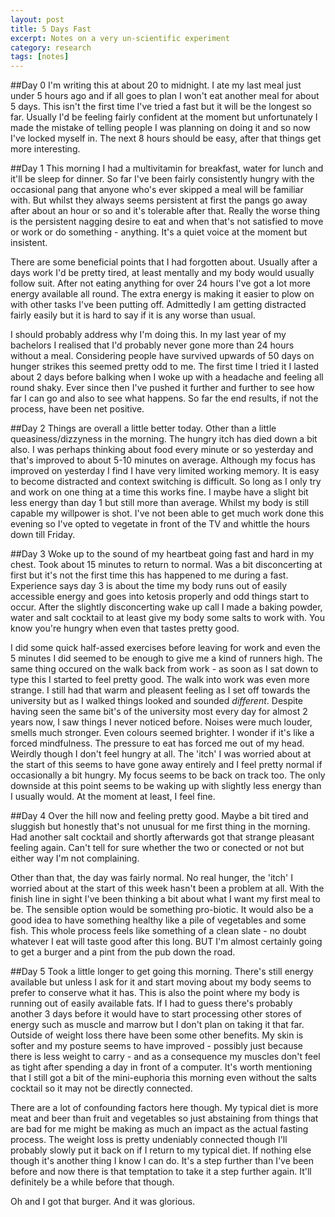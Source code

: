 ```yaml
---
layout: post
title: 5 Days Fast
excerpt: Notes on a very un-scientific experiment
category: research
tags: [notes]
---
```


##Day 0
I'm writing this at about 20 to midnight. I ate my last meal just under 5 hours ago and if all goes to plan I won't eat another meal for about 5 days. This isn't the first time I've tried a fast but it will be the longest so far. Usually I'd be feeling fairly confident at the moment but unfortunately I made the mistake of telling people I was planning on doing it and so now I've locked myself in. The next 8 hours should be easy, after that things get more interesting.

##Day 1
This morning I had a multivitamin for breakfast, water for lunch and it'll be sleep for dinner. So far I've been fairly consistently hungry with the occasional pang that anyone who's ever skipped a meal will be familiar with. But whilst they always seems persistent at first the pangs go away after about an hour or so and it's tolerable after that. Really the worse thing is the persistent nagging desire to eat and when that's not satisfied to move or work or do something - anything. It's a quiet voice at the moment but insistent.

There are some beneficial points that I had forgotten about. Usually after a days work I'd be pretty tired, at least mentally and my body would usually follow suit. After not eating anything for over 24 hours I've got a lot more energy available all round. The extra energy is making it easier to plow on with other tasks I've been putting off. Admittedly I am getting distracted fairly easily but it is hard to say if it is any worse than usual.

I should probably address why I'm doing this. In my last year of my bachelors I realised that I'd probably never gone more than 24 hours without a meal. Considering people have survived upwards of 50 days on hunger strikes this seemed pretty odd to me. The first time I tried it I lasted about 2 days before balking when I woke up with a headache and feeling all round shaky. Ever since then I've pushed it further and further to see how far I can go and also to see what happens. So far the end results, if not the process, have been net positive.

##Day 2
Things are overall a little better today. Other than a little queasiness/dizzyness in the morning. The hungry itch has died down a bit also. I was perhaps thinking about food every minute or so yesterday and that's improved to about 5-10 minutes on average. Although my focus has improved on yesterday I find I have very limited working memory. It is easy to become distracted and context switching is difficult. So long as I only try and work on one thing at a time this works fine. I maybe have a slight bit less energy than day 1 but still more than average. Whilst my body is still capable my willpower is shot. I've not been able to get much work done this evening so I've opted to vegetate in front of the TV and whittle the hours down till Friday.

##Day 3
Woke up to the sound of my heartbeat going fast and hard in my chest. Took about 15 minutes to return to normal. Was a bit disconcerting at first but it's not the first time this has happened to me during a fast. Experience says day 3 is about the time my body runs out of easily accessible energy and goes into ketosis properly and odd things start to occur. After the slightly disconcerting wake up call I made a baking powder, water and salt cocktail to at least give my body some salts to work with. You know you're hungry when even that tastes pretty good.

I did some quick half-assed exercises before leaving for work and even the 5 minutes I did seemed to be enough to give me a kind of runners high. The same thing occured on the walk back from work - as soon as I sat down to type this I started to feel pretty good. The walk into work was even more strange. I still had that warm and pleasent feeling as I set off towards the university but as I walked things looked and sounded *different*. Despite having seen the same bit's of the university most every day for almost 2 years now, I saw things I never noticed before. Noises were much louder, smells much stronger. Even colours seemed brighter. I wonder if it's like a forced mindfulness. The pressure to eat has forced me out of my head. Weirdly though I don't feel hungry at all. The 'itch' I was worried about at the start of this seems to have gone away entirely and I feel pretty normal if occasionally a bit hungry. My focus seems to be back on track too. The only downside at this point seems to be waking up with slightly less energy than I usually would. At the moment at least, I feel fine.

##Day 4
Over the hill now and feeling pretty good. Maybe a bit tired and sluggish but honestly that's not unusual for me first thing in the morning. Had another salt cocktail and shortly afterwards got that strange pleasant feeling again. Can't tell for sure whether the two or conected or not but either way I'm not complaining. 

Other than that, the day was fairly normal. No real hunger, the 'itch' I worried about at the start of this week hasn't been a problem at all. With the finish line in sight I've been thinking a bit about what I want my first meal to be. The sensible option would be something pro-biotic. It would also be a good idea to have something healthy like a pile of vegetables and some fish. This whole process feels like something of a clean slate - no doubt whatever I eat will taste good after this long. BUT I'm almost certainly going to get a burger and a pint from the pub down the road.

##Day 5
Took a little longer to get going this morning. There's still energy available but unless I ask for it and start moving about my body seems to prefer to conserve what it has. This is also the point where my body is running out of easily available fats. If I had to guess there's probably another 3 days before it would have to start processing other stores of energy such as muscle and marrow but I don't plan on taking it that far. Outside of weight loss there have been some other benefits. My skin is softer and my posture seems to have improved - possibly just because there is less weight to carry - and as a consequence my muscles don't feel as tight after spending a day in front of a computer. It's worth mentioning that I still got a bit of the mini-euphoria this morning even without the salts cocktail so it may not be directly connected.

There are a lot of confounding factors here though. My typical diet is more meat and beer than fruit and vegetables so just abstaining from things that are bad for me might be making as much an impact as the actual fasting process. The weight loss is pretty undeniably connected though I'll probably slowly put it back on if I return to my typical diet. If nothing else though it's another thing I know I can do. It's a step further than I've been before and now there is that temptation to take it a step further again. It'll definitely be a while before that though.

Oh and I got that burger. And it was glorious.